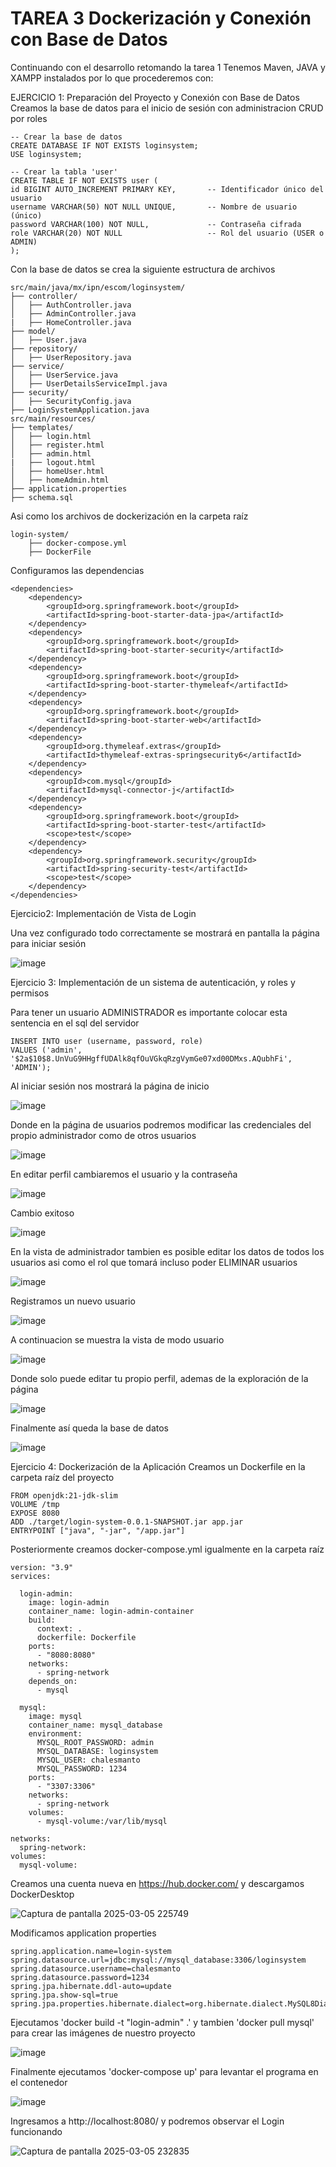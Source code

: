 # TAREA 3 Dockerización y Conexión con Base de Datos

Continuando con el desarrollo retomando la tarea 1
Tenemos Maven, JAVA y XAMPP instalados por lo que procederemos con:

EJERCICIO 1: Preparación del Proyecto y Conexión con Base de Datos
Creamos la base de datos para el inicio de sesión con administracion CRUD por roles

    -- Crear la base de datos
    CREATE DATABASE IF NOT EXISTS loginsystem;
    USE loginsystem;

    -- Crear la tabla 'user'
    CREATE TABLE IF NOT EXISTS user (
    id BIGINT AUTO_INCREMENT PRIMARY KEY,       -- Identificador único del usuario
    username VARCHAR(50) NOT NULL UNIQUE,       -- Nombre de usuario (único)
    password VARCHAR(100) NOT NULL,             -- Contraseña cifrada
    role VARCHAR(20) NOT NULL                   -- Rol del usuario (USER o ADMIN)
    );

Con la base de datos se crea la siguiente estructura de archivos

    src/main/java/mx/ipn/escom/loginsystem/
    ├── controller/
    │   ├── AuthController.java
    │   ├── AdminController.java
    |   ├── HomeController.java
    ├── model/
    │   ├── User.java
    ├── repository/
    │   ├── UserRepository.java
    ├── service/
    │   ├── UserService.java
    │   ├── UserDetailsServiceImpl.java
    ├── security/
    │   ├── SecurityConfig.java
    ├── LoginSystemApplication.java
    src/main/resources/
    ├── templates/
    │   ├── login.html
    │   ├── register.html
    │   ├── admin.html
    |   ├── logout.html
    │   ├── homeUser.html
    │   ├── homeAdmin.html
    ├── application.properties
    ├── schema.sql

Asi como los archivos de dockerización en la carpeta raíz

    login-system/
        ├── docker-compose.yml
        ├── DockerFile

Configuramos las dependencias

    <dependencies>
		<dependency>
			<groupId>org.springframework.boot</groupId>
			<artifactId>spring-boot-starter-data-jpa</artifactId>
		</dependency>
		<dependency>
			<groupId>org.springframework.boot</groupId>
			<artifactId>spring-boot-starter-security</artifactId>
		</dependency>
		<dependency>
			<groupId>org.springframework.boot</groupId>
			<artifactId>spring-boot-starter-thymeleaf</artifactId>
		</dependency>
		<dependency>
			<groupId>org.springframework.boot</groupId>
			<artifactId>spring-boot-starter-web</artifactId>
		</dependency>
		<dependency>
			<groupId>org.thymeleaf.extras</groupId>
			<artifactId>thymeleaf-extras-springsecurity6</artifactId>
		</dependency>
		<dependency>
        	<groupId>com.mysql</groupId>
        	<artifactId>mysql-connector-j</artifactId>
    	</dependency>
		<dependency>
			<groupId>org.springframework.boot</groupId>
			<artifactId>spring-boot-starter-test</artifactId>
			<scope>test</scope>
		</dependency>
		<dependency>
			<groupId>org.springframework.security</groupId>
			<artifactId>spring-security-test</artifactId>
			<scope>test</scope>
		</dependency>
	</dependencies>

Ejercicio2: Implementación de Vista de Login

 Una vez configurado todo correctamente se mostrará en pantalla la página para iniciar sesión
 
 ![image](https://github.com/user-attachments/assets/779a843d-6438-4f33-be2f-d4ea3f3a339d)

Ejercicio 3: Implementación de un sistema de autenticación, y roles y permisos

Para tener un usuario ADMINISTRADOR es importante colocar esta sentencia en el sql del servidor
    
    INSERT INTO user (username, password, role)
    VALUES ('admin', '$2a$10$8.UnVuG9HHgffUDAlk8qfOuVGkqRzgVymGe07xd00DMxs.AQubhFi', 'ADMIN');

Al iniciar sesión nos mostrará la página de inicio

![image](https://github.com/user-attachments/assets/15098053-dc64-4d89-8fdf-1620c55eb4e6)

Donde en la página de usuarios podremos modificar las credenciales del propio administrador como de otros usuarios

![image](https://github.com/user-attachments/assets/fe7e2569-1f2b-4687-be1d-a347647f3a84)

En editar perfil cambiaremos el usuario y la contraseña

![image](https://github.com/user-attachments/assets/151db397-d0f6-4c20-8bec-35d6de0910f8)

Cambio exitoso

![image](https://github.com/user-attachments/assets/99c70aff-77de-4526-968b-0760b5af48a0)

En la vista de administrador tambien es posible editar los datos de todos los usuarios asi como el rol que tomará incluso poder ELIMINAR usuarios

![image](https://github.com/user-attachments/assets/16cddbfa-fc80-40a3-a622-d5bd74628f42)

Registramos un nuevo usuario

![image](https://github.com/user-attachments/assets/ec4ef89b-9524-454c-bb8c-ace1362cc27a)

A continuacion se muestra la vista de modo usuario

![image](https://github.com/user-attachments/assets/a6a6894e-e16b-4cd0-b2b9-ca62cc1b384b)

Donde solo puede editar tu propio perfil, ademas de la exploración de la página

![image](https://github.com/user-attachments/assets/0f3103e1-7dfb-4e0b-a8ff-1bdf76f452b5)

Finalmente así queda la base de datos

![image](https://github.com/user-attachments/assets/95784255-e0a1-4b7d-93bc-ff6b96891a5b)


Ejercicio 4: Dockerización de la Aplicación
Creamos un Dockerfile en la carpeta raíz del proyecto
		
  	FROM openjdk:21-jdk-slim
	VOLUME /tmp
	EXPOSE 8080
	ADD ./target/login-system-0.0.1-SNAPSHOT.jar app.jar
	ENTRYPOINT ["java", "-jar", "/app.jar"]

Posteriormente creamos docker-compose.yml igualmente en la carpeta raíz

	version: "3.9"
	services:
	
	  login-admin:
	    image: login-admin
	    container_name: login-admin-container
	    build:
	      context: .
	      dockerfile: Dockerfile
	    ports:
	      - "8080:8080"
	    networks:
	      - spring-network
	    depends_on:
	      - mysql
	
	  mysql:
	    image: mysql
	    container_name: mysql_database
	    environment:
	      MYSQL_ROOT_PASSWORD: admin
	      MYSQL_DATABASE: loginsystem 
	      MYSQL_USER: chalesmanto
	      MYSQL_PASSWORD: 1234
	    ports:
	      - "3307:3306"
	    networks:
	      - spring-network
	    volumes:
	      - mysql-volume:/var/lib/mysql
	
	networks:
	  spring-network:
	volumes:
	  mysql-volume:

Creamos una cuenta nueva en https://hub.docker.com/ y descargamos DockerDesktop

![Captura de pantalla 2025-03-05 225749](https://github.com/user-attachments/assets/a5ad3412-0aeb-4a89-b6c3-f2a85eb9d37e)

Modificamos application properties

	spring.application.name=login-system
	spring.datasource.url=jdbc:mysql://mysql_database:3306/loginsystem
	spring.datasource.username=chalesmanto
	spring.datasource.password=1234
	spring.jpa.hibernate.ddl-auto=update
	spring.jpa.show-sql=true
	spring.jpa.properties.hibernate.dialect=org.hibernate.dialect.MySQL8Dialect

Ejecutamos 'docker build -t "login-admin" .' y tambien 'docker pull mysql' para crear las imágenes de nuestro proyecto

![image](https://github.com/user-attachments/assets/08ec60a2-3fcb-402c-9548-e795a44d7072)


Finalmente ejecutamos 'docker-compose up' para levantar el programa en el contenedor
   
![image](https://github.com/user-attachments/assets/31b4a489-2bd5-413d-ba30-e3b2f47b1e0e)

Ingresamos a http://localhost:8080/ y podremos observar el Login funcionando

![Captura de pantalla 2025-03-05 232835](https://github.com/user-attachments/assets/baff3397-3076-4dc3-bded-6dee9664d402)

